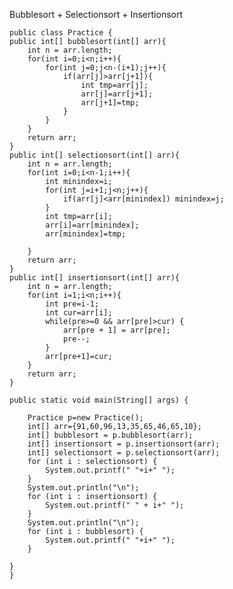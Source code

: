  Bubblesort + Selectionsort + Insertionsort
    
    public class Practice {
    public int[] bubblesort(int[] arr){
        int n = arr.length;
        for(int i=0;i<n;i++){
            for(int j=0;j<n-(i+1);j++){
                if(arr[j]>arr[j+1]){
                    int tmp=arr[j];
                    arr[j]=arr[j+1];
                    arr[j+1]=tmp;
                }
            }
        }
        return arr;
    }
    public int[] selectionsort(int[] arr){
        int n = arr.length;
        for(int i=0;i<n-1;i++){
            int minindex=i;
            for(int j=i+1;j<n;j++){
                if(arr[j]<arr[minindex]) minindex=j;
            }
            int tmp=arr[i];
            arr[i]=arr[minindex];
            arr[minindex]=tmp;

        }
        return arr;
    }
    public int[] insertionsort(int[] arr){
        int n = arr.length;
        for(int i=1;i<n;i++){
            int pre=i-1;
            int cur=arr[i];
            while(pre>=0 && arr[pre]>cur) {
                arr[pre + 1] = arr[pre];
                pre--;
            }
            arr[pre+1]=cur;
        }
        return arr;
    }

    public static void main(String[] args) {

        Practice p=new Practice();
        int[] arr={91,60,96,13,35,65,46,65,10};
        int[] bubblesort = p.bubblesort(arr);
        int[] insertionsort = p.insertionsort(arr);
        int[] selectionsort = p.selectionsort(arr);
        for (int i : selectionsort) {
            System.out.printf(" "+i+" ");
        }
        System.out.println("\n");
        for (int i : insertionsort) {
            System.out.printf(" " + i+" ");
        }
        System.out.println("\n");
        for (int i : bubblesort) {
            System.out.printf(" "+i+" ");
        }

    }
    }
